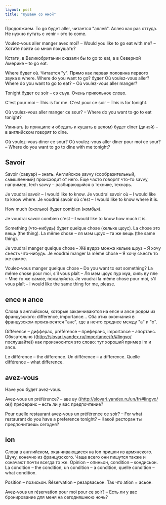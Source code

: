 ```yaml
---
layout: post
title: "Кушаем со мной"
---
```

Продолжаем. To go будет aller, читается "аллей". Аллея как раз оттуда. Не нужно путать с venir – это to come.

Voulez-vous aller manger avec moi? – Would you like to go eat with me? – Хотите пойти со мной покушать?

Кстати, в Великобритании сказали бы to go to eat, а в Северной Америке – to go eat.

Where будет o&#249;. Читается "у". Прямо как первая половина первого звука в where. Where do you want to go? будет O&#249; voulez-vous aller? Where do you want to go to eat? – O&#249; voulez-vous aller manger?

Tonight будет ce soir – сэ съуа. Очень прикольное слово.

C'est pour moi – This is for me.
C'est pour ce soir – This is for tonight.

O&#249; voulez-vous aller manger ce sour? – Where do you want to go to eat tonight?

Ужинать (в принципе и обедать и кушать в целом) будет diner (динэй) – в английском говорят to dine.

O&#249; voulez-vous diner ce sour?
O&#249; voulez-vous aller diner pour moi ce sour? – Where do you want to go to dine with me tonight?

## Savoir

Savoir (савуар) – знать. Английское savvy (сообразительный, смышленный) происходит от него. Еще часто говорят что-то savvy, например, tech savvy – разбирающийся в технике, технарь.

Je voudrai savoir – I would like to know. 
Je voudrai savoir o&#249; – I would like to know where.
Je voudrai savoir o&#249; c'est – I would like to know where it is.

How much (сколько) будет combien (комбья).

Je voudrai savoir combien c'est – I would like to know how much it is.

Something (что-нибудь) будет quelque chose (кельке щоус). La chose это вещь (the thing). La m&#234;me chose – ля мэм щоус – та же вещь (the same thing).

Je voudrai manger quelque chose – Жё вудрэ монжэ кельке щоуз – Я хочу съесть что-нибудь.
Je voudrai manger la m&#234;me chose – Я хочу съесть то же самое.

Voulez-vous manger quelque chose – Do you want to eat something?
La m&#234;me chose pour moi, s'il vous pla&#238;t – Ля мэм щоус пур муа, силь ву пле – Мне то же самое, пожалуйста.
Je voudrai la m&#234;me chose pour moi, s'il vous pla&#238;t – I would like the same thing for me, please.

## ence и ance

Слова в английском, которые заканчиваются на ence и ance родом из французского: difference, importance... Оба этих окончания в французском произносятся "анс", где а нечто среднее между "а" и "о".

Diff&#233;rence – дифферас, pr&#233;f&#233;rence – преферанс, importance – эпортанс. Обязательно ((http://slovari.yandex.ru/importance/fr/#lingvo/ послушайте)) как произносится это слово: тут хороший пример im и ance.

Le diff&#233;rence – the difference. Un diff&#233;rence – a difference. Quelle diff&#233;rence – what difference.

## avez-vous

Have you будет avez-vous.

Avez-vous un pr&#233;f&#233;rence? – аве ву ((http://slovari.yandex.ru/un/fr/#lingvo/ &#339;&#771;)) преферанс – есть ли у вас предпочтение? 

Pour quelle restaurant avez-vous un pr&#233;f&#233;rence ce soir? – For what restaurant do you have a preference tonight? – Какой ресторан ты предпочитаешь сегодня?

## ion

Слова в английском, оканчивающиеся на ion пришли из армянского. Шучу, конечно из французского. Чаще всего они пишутся также и означают почти всегда то же. Opinion – опиньон, condition – кондисьон. La condition – the condition, un condition – a condition, quelle condition – what condition.

Position – позисьон. R&#233;servation – резарвасьон. Так что ation = асьон.

Avez-vous un r&#233;servation pour moi pour ce soir? – Есть ли у вас бронирование для меня на сегодняшнюю ночь?
